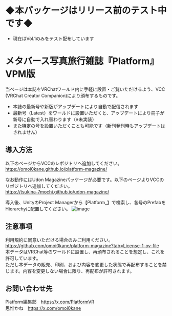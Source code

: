 # ◆本パッケージはリリース前のテスト中です◆
* 現在はVol.1のみをテスト配布しています

# メタバース写真旅行雑誌『Platform』VPM版

当ページは本誌をVRChatワールド内に手軽に設置・ご覧いただけるよう、VCC (VRChat Creator Companion)により頒布するものです。
* 本誌の最新号や新版がアップデートにより自動で配信されます
* 最新号（Latest）をワールドに設置いただくと、アップデートにより冊子が新号に自動で入れ替わります（※未実装）
* また特定の号を設置いただくことも可能です（新刊発刊時もアップデートはされません）

## 導入方法
以下のページからVCCのレポジトリへ追加してください。  
https://omoi0kane.github.io/platform-magazine/

なお動作にはUdon Magazineパッケージが必要です。以下のページよりVCCのリポジトリへ追加してください。  
https://tsukina-7mochi.github.io/udon-magazine/

導入後、UnityのProject Managerから【Platform_】で検索し、各号のPrefabをHierarchyに配置してください。
![image](https://github.com/user-attachments/assets/2e1d7550-37e1-4481-8d94-bc6aa90ef145)


## 注意事項
利用規約に同意いただける場合のみご利用ください。  
https://github.com/omoi0kane/platform-magazine?tab=License-1-ov-file  
本データはVRChat等のワールドに設置し、再頒布されることを想定し、これを許可しています。  
ただし本データの販売、印刷、および内容を変更した状態で再配布することを禁じます。内容を変更しない場合に限り、再配布が許可されます。

## お問い合わせ先
Platform編集部　https://x.com/PlatformVR  
思惟かね　https://x.com/omoi0kane  

